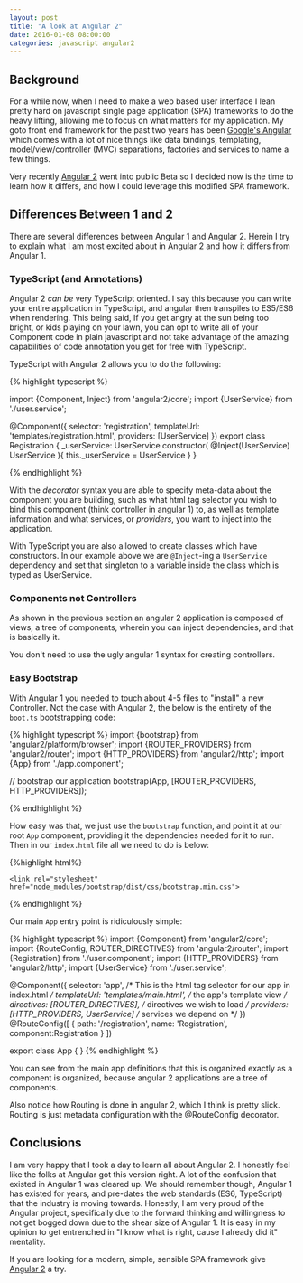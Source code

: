 ```yaml
---
layout: post
title: "A look at Angular 2"
date: 2016-01-08 08:00:00
categories: javascript angular2
---
```


## Background

For a while now, when I need to make a web based user interface I lean pretty 
hard on javascript single page application (SPA) frameworks to do the heavy
lifting, allowing me to focus on what matters for my application.  My goto
front end framework for the past two years has been [Google's Angular][angular1]
which comes with a lot of nice things like data bindings, templating, model/view/controller
(MVC) separations, factories and services to name a few things.  

Very recently [Angular 2][angular2] went into public Beta so I decided now 
is the time to learn how it differs, and how I could leverage this modified 
SPA framework.

## Differences Between 1 and 2

There are several differences between Angular 1 and Angular 2.  Herein I try to 
explain what I am most excited about in Angular 2 and how it differs from Angular 1.

### TypeScript (and Annotations)

Angular 2 _can be_ very TypeScript oriented.  I say this because you can write 
your entire application in TypeScript, and angular then transpiles to ES5/ES6
when rendering.  This being said, If you get angry at the sun being too bright,
or kids playing on your lawn, you can opt to write all of your Component code in
plain javascript and not take advantage of the amazing capabilities of code 
annotation you get for free with TypeScript.

TypeScript with Angular 2 allows you to do the following:

{% highlight typescript %}

import {Component, Inject} from 'angular2/core';
import {UserService} from './user.service';

@Component({
    selector: 'registration',
    templateUrl: 'templates/registration.html',
    providers: [UserService]
})
export class Registration {
    _userService: UserService
    constructor(
        @Inject(UserService) UserService
    ){
        this._userService = UserService
    }
}

{% endhighlight %}

With the _decorator_ syntax you are able to specify meta-data about the component
you are building, such as what html tag selector you wish to bind this component
(think controller in angular 1) to, as well as template information and what 
services, or _providers_, you want to inject into the application.

With TypeScript you are also allowed to create classes which have constructors. 
In our example above we are `@Inject`-ing a `UserService` dependency and set that
singleton to a variable inside the class which is typed as UserService.

### Components not Controllers

As shown in the previous section an angular 2 application is composed of views,
a tree of components, wherein you can inject dependencies, and that is basically it.

You don't need to use the ugly angular 1 syntax for creating controllers.

### Easy Bootstrap

With Angular 1 you needed to touch about 4-5 files to "install" a new Controller.
Not the case with Angular 2, the below is the entirety of the `boot.ts` bootstrapping code:

{% highlight typescript %}
import {bootstrap} from 'angular2/platform/browser';
import {ROUTER_PROVIDERS} from 'angular2/router';
import {HTTP_PROVIDERS} from 'angular2/http';
import {App} from './app.component';

// bootstrap our application
bootstrap(App, [ROUTER_PROVIDERS, HTTP_PROVIDERS]);

{% endhighlight %}

How easy was that, we just use the `bootstrap` function, and point it at our root 
`App` component, providing it the dependencies needed for it to run.  Then in our 
`index.html` file all we need to do is below:

{%highlight html%}
<html>

  <head>
    <script src="node_modules/angular2/bundles/angular2-polyfills.js"></script>
    <script src="node_modules/systemjs/dist/system.src.js"></script>
    <script src="node_modules/typescript/lib/typescript.js"></script>
    <script src="node_modules/rxjs/bundles/Rx.js"></script>
    <script src="node_modules/angular2/bundles/angular2.dev.js"></script>
    <script src="./node_modules/angular2/bundles/http.dev.js"></script>
    <script src="node_modules/angular2/bundles/router.dev.js"></script>
    <script>
        System.config({
            transpiler: 'typescript',
            packages: {
                'app': {
                    defaultExtension: 'ts'}
            } 
        });
        System.import('app/boot').then(null, console.error.bind(console));
        <!--
            //We are using System.js to perform the bootstrapping of the angular app
            //This will grab our boot.ts file, transpile it and load our `App`.
        -->
    </script>

    <link rel="stylesheet" href="node_modules/bootstrap/dist/css/bootstrap.min.css">
  </head>
  <base href="./"> <!-- used for the router to know the base reference -->
  <body>
    <!--
        // we merely need to provide an "app" tag for our app to load into,
        // this is where the Component "selector" comes into play.
    -->
        <app></app>
  </body>
</html>

{% endhighlight %}

Our main `App` entry point is ridiculously simple:

{% highlight typescript %}
import {Component} from 'angular2/core';
import {RouteConfig, ROUTER_DIRECTIVES} from 'angular2/router';
import {Registration} from './user.component';
import {HTTP_PROVIDERS} from 'angular2/http';
import {UserService} from './user.service';

@Component({
    selector: 'app', /* This is the html tag selector for our app in index.html */
    templateUrl: 'templates/main.html', /* the app's template view */
    directives: [ROUTER_DIRECTIVES], /* directives we wish to load */
    providers: [HTTP_PROVIDERS, UserService] /* services we depend on */
})
@RouteConfig([
    { path: '/registration', name: 'Registration', component:Registration }
])

export class App {
}
{% endhighlight %}

You can see from the main app definitions that this is organized exactly as a component
is organized, because angular 2 applications are a tree of components.  

Also notice how Routing is done in angular 2, which I think is pretty slick.  Routing
is just metadata configuration with the @RouteConfig decorator.

## Conclusions

I am very happy that I took a day to learn all about Angular 2.  I honestly
feel like the folks at Angular got this version right.  A lot of the confusion
that existed in Angular 1 was cleared up.  We should remember though, Angular 1
has existed for years, and pre-dates the web standards (ES6, TypeScript) that the
industry is moving towards.  Honestly, I am very proud of the Angular project, 
specifically due to the forward thinking and willingness to not get bogged down 
due to the shear size of Angular 1.  It is easy in my opinion to get entrenched in
"I know what is right, cause I already did it" mentality.

If you are looking for a modern, simple, sensible SPA framework give [Angular 2][angular2]
a try.

[angular1]: https://angularjs.org/
[angular2]: https://angular.io/
